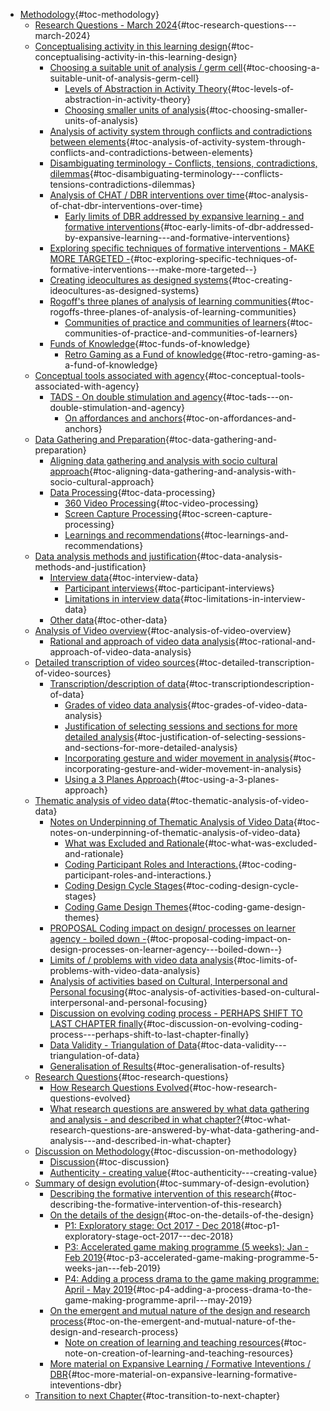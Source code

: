 -   [Methodology](#methodology){#toc-methodology}
    -   [Research Questions - March
        2024](#research-questions---march-2024){#toc-research-questions---march-2024}
    -   [Conceptualising activity in this learning
        design](#conceptualising-activity-in-this-learning-design){#toc-conceptualising-activity-in-this-learning-design}
        -   [Choosing a suitable unit of analysis / germ
            cell](#choosing-a-suitable-unit-of-analysis-germ-cell){#toc-choosing-a-suitable-unit-of-analysis-germ-cell}
            -   [Levels of Abstraction in Activity
                Theory](#levels-of-abstraction-in-activity-theory){#toc-levels-of-abstraction-in-activity-theory}
            -   [Choosing smaller units of
                analysis](#choosing-smaller-units-of-analysis){#toc-choosing-smaller-units-of-analysis}
        -   [Analysis of activity system through conflicts and
            contradictions between
            elements](#analysis-of-activity-system-through-conflicts-and-contradictions-between-elements){#toc-analysis-of-activity-system-through-conflicts-and-contradictions-between-elements}
        -   [Disambiguating terminology - Conflicts, tensions,
            contradictions,
            dilemmas](#disambiguating-terminology---conflicts-tensions-contradictions-dilemmas){#toc-disambiguating-terminology---conflicts-tensions-contradictions-dilemmas}
        -   [Analysis of CHAT / DBR interventions over
            time](#analysis-of-chat-dbr-interventions-over-time){#toc-analysis-of-chat-dbr-interventions-over-time}
            -   [Early limits of DBR addressed by expansive learning -
                and formative
                interventions](#early-limits-of-dbr-addressed-by-expansive-learning---and-formative-interventions){#toc-early-limits-of-dbr-addressed-by-expansive-learning---and-formative-interventions}
        -   [Exploring specific techniques of formative interventions -
            MAKE MORE TARGETED
            -](#exploring-specific-techniques-of-formative-interventions---make-more-targeted--){#toc-exploring-specific-techniques-of-formative-interventions---make-more-targeted--}
        -   [Creating ideocultures as designed
            systems](#creating-ideocultures-as-designed-systems){#toc-creating-ideocultures-as-designed-systems}
        -   [Rogoff's three planes of analysis of learning
            communities](#rogoffs-three-planes-of-analysis-of-learning-communities){#toc-rogoffs-three-planes-of-analysis-of-learning-communities}
            -   [Communities of practice and communities of
                learners](#communities-of-practice-and-communities-of-learners){#toc-communities-of-practice-and-communities-of-learners}
        -   [Funds of
            Knowledge](#funds-of-knowledge){#toc-funds-of-knowledge}
            -   [Retro Gaming as a Fund of
                knowledge](#retro-gaming-as-a-fund-of-knowledge){#toc-retro-gaming-as-a-fund-of-knowledge}
    -   [Conceptual tools associated with
        agency](#conceptual-tools-associated-with-agency){#toc-conceptual-tools-associated-with-agency}
        -   [TADS - On double stimulation and
            agency](#tads---on-double-stimulation-and-agency){#toc-tads---on-double-stimulation-and-agency}
            -   [On affordances and
                anchors](#on-affordances-and-anchors){#toc-on-affordances-and-anchors}
    -   [Data Gathering and
        Preparation](#data-gathering-and-preparation){#toc-data-gathering-and-preparation}
        -   [Aligning data gathering and analysis with socio cultural
            approach](#aligning-data-gathering-and-analysis-with-socio-cultural-approach){#toc-aligning-data-gathering-and-analysis-with-socio-cultural-approach}
        -   [Data Processing](#data-processing){#toc-data-processing}
            -   [360 Video
                Processing](#video-processing){#toc-video-processing}
            -   [Screen Capture
                Processing](#screen-capture-processing){#toc-screen-capture-processing}
            -   [Learnings and
                recommendations](#learnings-and-recommendations){#toc-learnings-and-recommendations}
    -   [Data analysis methods and
        justification](#data-analysis-methods-and-justification){#toc-data-analysis-methods-and-justification}
        -   [Interview data](#interview-data){#toc-interview-data}
            -   [Participant
                interviews](#participant-interviews){#toc-participant-interviews}
            -   [Limitations in interview
                data](#limitations-in-interview-data){#toc-limitations-in-interview-data}
        -   [Other data](#other-data){#toc-other-data}
    -   [Analysis of Video
        overview](#analysis-of-video-overview){#toc-analysis-of-video-overview}
        -   [Rational and approach of video data
            analysis](#rational-and-approach-of-video-data-analysis){#toc-rational-and-approach-of-video-data-analysis}
    -   [Detailed transcription of video
        sources](#detailed-transcription-of-video-sources){#toc-detailed-transcription-of-video-sources}
        -   [Transcription/description of
            data](#transcriptiondescription-of-data){#toc-transcriptiondescription-of-data}
            -   [Grades of video data
                analysis](#grades-of-video-data-analysis){#toc-grades-of-video-data-analysis}
            -   [Justification of selecting sessions and sections for
                more detailed
                analysis](#justification-of-selecting-sessions-and-sections-for-more-detailed-analysis){#toc-justification-of-selecting-sessions-and-sections-for-more-detailed-analysis}
            -   [Incorporating gesture and wider movement in
                analysis](#incorporating-gesture-and-wider-movement-in-analysis){#toc-incorporating-gesture-and-wider-movement-in-analysis}
            -   [Using a 3 Planes
                Approach](#using-a-3-planes-approach){#toc-using-a-3-planes-approach}
    -   [Thematic analysis of video
        data](#thematic-analysis-of-video-data){#toc-thematic-analysis-of-video-data}
        -   [Notes on Underpinning of Thematic Analysis of Video
            Data](#notes-on-underpinning-of-thematic-analysis-of-video-data){#toc-notes-on-underpinning-of-thematic-analysis-of-video-data}
            -   [What was Excluded and
                Rationale](#what-was-excluded-and-rationale){#toc-what-was-excluded-and-rationale}
            -   [Coding Participant Roles and
                Interactions.](#coding-participant-roles-and-interactions.){#toc-coding-participant-roles-and-interactions.}
            -   [Coding Design Cycle
                Stages](#coding-design-cycle-stages){#toc-coding-design-cycle-stages}
            -   [Coding Game Design
                Themes](#coding-game-design-themes){#toc-coding-game-design-themes}
        -   [PROPOSAL Coding impact on design/ processes on learner
            agency - boiled down
            -](#proposal-coding-impact-on-design-processes-on-learner-agency---boiled-down--){#toc-proposal-coding-impact-on-design-processes-on-learner-agency---boiled-down--}
        -   [Limits of / problems with video data
            analysis](#limits-of-problems-with-video-data-analysis){#toc-limits-of-problems-with-video-data-analysis}
        -   [Analysis of activities based on Cultural, Interpersonal and
            Personal
            focusing](#analysis-of-activities-based-on-cultural-interpersonal-and-personal-focusing){#toc-analysis-of-activities-based-on-cultural-interpersonal-and-personal-focusing}
        -   [Discussion on evolving coding process - PERHAPS SHIFT TO
            LAST CHAPTER
            finally](#discussion-on-evolving-coding-process---perhaps-shift-to-last-chapter-finally){#toc-discussion-on-evolving-coding-process---perhaps-shift-to-last-chapter-finally}
        -   [Data Validity - Triangulation of
            Data](#data-validity---triangulation-of-data){#toc-data-validity---triangulation-of-data}
        -   [Generalisation of
            Results](#generalisation-of-results){#toc-generalisation-of-results}
    -   [Research
        Questions](#research-questions){#toc-research-questions}
        -   [How Research Questions
            Evolved](#how-research-questions-evolved){#toc-how-research-questions-evolved}
        -   [What research questions are answered by what data gathering
            and analysis - and described in what
            chapter?](#what-research-questions-are-answered-by-what-data-gathering-and-analysis---and-described-in-what-chapter){#toc-what-research-questions-are-answered-by-what-data-gathering-and-analysis---and-described-in-what-chapter}
    -   [Discussion on
        Methodology](#discussion-on-methodology){#toc-discussion-on-methodology}
        -   [Discussion](#discussion){#toc-discussion}
        -   [Authenticity - creating
            value](#authenticity---creating-value){#toc-authenticity---creating-value}
    -   [Summary of design
        evolution](#summary-of-design-evolution){#toc-summary-of-design-evolution}
        -   [Describing the formative intervention of this
            research](#describing-the-formative-intervention-of-this-research){#toc-describing-the-formative-intervention-of-this-research}
        -   [On the details of the
            design](#on-the-details-of-the-design){#toc-on-the-details-of-the-design}
            -   [P1: Exploratory stage: Oct 2017 - Dec
                2018](#p1-exploratory-stage-oct-2017---dec-2018){#toc-p1-exploratory-stage-oct-2017---dec-2018}
            -   [P3: Accelerated game making programme (5 weeks): Jan -
                Feb
                2019](#p3-accelerated-game-making-programme-5-weeks-jan---feb-2019){#toc-p3-accelerated-game-making-programme-5-weeks-jan---feb-2019}
            -   [P4: Adding a process drama to the game making
                programme: April - May
                2019](#p4-adding-a-process-drama-to-the-game-making-programme-april---may-2019){#toc-p4-adding-a-process-drama-to-the-game-making-programme-april---may-2019}
        -   [On the emergent and mutual nature of the design and
            research
            process](#on-the-emergent-and-mutual-nature-of-the-design-and-research-process){#toc-on-the-emergent-and-mutual-nature-of-the-design-and-research-process}
            -   [Note on creation of learning and teaching
                resources](#note-on-creation-of-learning-and-teaching-resources){#toc-note-on-creation-of-learning-and-teaching-resources}
        -   [More material on Expansive Learning / Formative
            Inteventions /
            DBR](#more-material-on-expansive-learning-formative-inteventions-dbr){#toc-more-material-on-expansive-learning-formative-inteventions-dbr}
    -   [Transition to next
        Chapter](#transition-to-next-chapter){#toc-transition-to-next-chapter}
